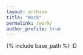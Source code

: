 ```yaml
---
layout: archive
title: "Work"
permalink: /work/
author_profile: true
---
```

{% include base_path %}
:D
